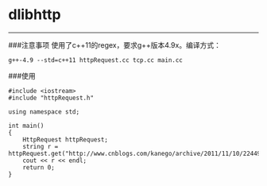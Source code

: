 # dlibhttp
***

###注意事项
使用了c++11的regex，要求g++版本4.9x。编译方式：
```
g++-4.9 --std=c++11 httpRequest.cc tcp.cc main.cc
```

###使用
```
#include <iostream>
#include "httpRequest.h"

using namespace std;

int main()
{
    HttpRequest httpRequest;
    string r = httpRequest.get("http://www.cnblogs.com/kanego/archive/2011/11/10/2244957.html");
    cout << r << endl;
    return 0;
}
```
